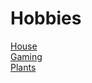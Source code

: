 # Hobbies


[House](https://teoka.github.io/hobbies/house.html)  
[Gaming](https://teoka.github.io/hobbies/gaming.html)  
[Plants](https://teoka.github.io/hobbies/gaming.html)  


